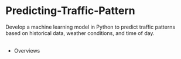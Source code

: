 # Predicting-Traffic-Pattern
Develop a machine learning model in Python to predict traffic patterns based on historical data, weather conditions, and time of day.
<br>
<br>
* Overviews
